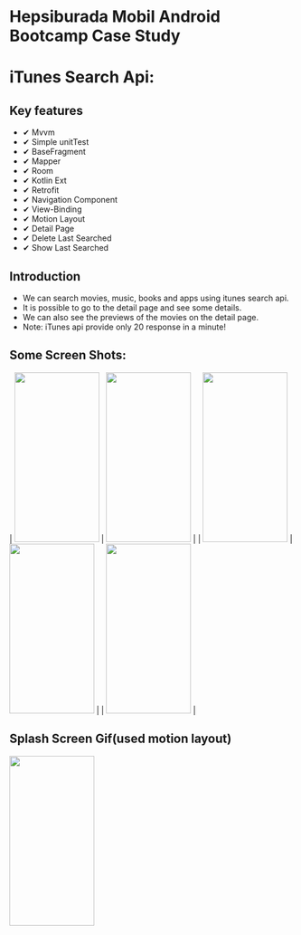 # Hepsiburada Mobil Android Bootcamp Case Study

# iTunes Search Api:



## Key features
 
 * ✔ Mvvm
 * ✔ Simple unitTest
 * ✔ BaseFragment
 * ✔ Mapper
 * ✔ Room
 * ✔ Kotlin Ext
 * ✔ Retrofit
 * ✔ Navigation Component
 * ✔ View-Binding
 * ✔ Motion Layout
 * ✔ Detail Page
 * ✔ Delete Last Searched
 * ✔ Show Last Searched


## Introduction
* We can search movies, music, books and apps using itunes search api. 
* It is possible to go to the detail page and see some details.
* We can also see the previews of the movies on the detail page.
* Note: iTunes api provide only 20 response in a minute!



## Some Screen Shots:

| <img src="https://user-images.githubusercontent.com/58655582/139577765-65aa5d5d-3bba-43d4-8875-f2b17e0f3aa2.jpg" width="150" height="300">      | <img src="https://user-images.githubusercontent.com/58655582/139577769-9aec2481-b661-461d-9d59-8838cd8c4c62.jpg" width="150" height="300">       |
| <img src="https://user-images.githubusercontent.com/58655582/139577767-b3e3841c-6fc4-4af2-bd93-3a3069524d53.jpg" width="150" height="300">   | <img src="https://user-images.githubusercontent.com/58655582/139577766-9f8d416e-8b02-47a9-b80e-57d9e24edaa6.jpg" width="150" height="300">     |
|  <img src="https://user-images.githubusercontent.com/58655582/139577770-1129b034-957d-4b3f-80a3-76c2d7bc5c8b.jpg" width="150" height="300"> |
 
 



## Splash Screen Gif(used motion layout)
<img src="https://user-images.githubusercontent.com/58655582/139577878-ab86db61-7a2e-4684-9eee-6ddbe786b98a.gif" width="150" height="300">



